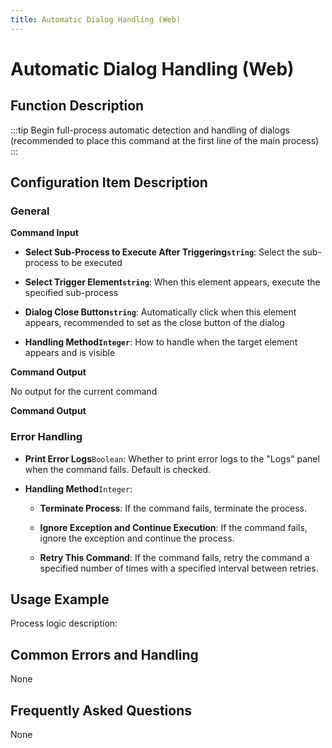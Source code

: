 ```yaml
---
title: Automatic Dialog Handling (Web)
---
```


# Automatic Dialog Handling (Web)

## Function Description

:::tip 
Begin full-process automatic detection and handling of dialogs (recommended to place this command at the first line of the main process)
:::

## Configuration Item Description

### General

**Command Input**

- **Select Sub-Process to Execute After Triggering`string`**: Select the sub-process to be executed

- **Select Trigger Element`string`**: When this element appears, execute the specified sub-process

- **Dialog Close Button`string`**: Automatically click when this element appears, recommended to set as the close button of the dialog

- **Handling Method`Integer`**: How to handle when the target element appears and is visible


**Command Output**

No output for the current command


**Command Output**

### Error Handling

- **Print Error Logs**`Boolean`: Whether to print error logs to the "Logs" panel when the command fails. Default is checked. 

- **Handling Method**`Integer`:

    - **Terminate Process**: If the command fails, terminate the process.

    - **Ignore Exception and Continue Execution**: If the command fails, ignore the exception and continue the process.

    - **Retry This Command**: If the command fails, retry the command a specified number of times with a specified interval between retries.

## Usage Example

Process logic description:

## Common Errors and Handling

None

## Frequently Asked Questions

None

